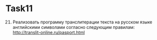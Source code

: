 # Task11
21. Реализовать программу транслитерации текста на русском языке английскими символами согласно следующим правилам: http://translit-online.ru/pasport.html
